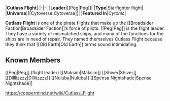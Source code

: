 |**Cutlass Flight**|
|-|-|
|**Leader**|[[Peg\|Peg]]|
|**Type**|Starfighter flight|
|**Universe**|[[Cytoverse\|Cytoverse]]|
|**Featured In**|*Cytonic*|

**Cutlass Flight** is one of the pirate flights that make up the [[Broadsider Faction\|Broadsider Faction]]’s force of pilots. [[Peg\|Peg]] is the flight leader. They have a variety of mismatched ships, and many of the functions for the ships are in need of repair. They named themselves Cutlass Flight because they think that [[Old Earth\|Old Earth]] terms sound intimidating.

## Known Members

[[Peg\|Peg]] (flight leader)
[[Maksim\|Maksim]]
[[Shiver\|Shiver]]
[[Dllllizzzz\|Dllllizzzz]]
[[Nuluba\|Nuluba]]
[[Spensa Nightshade\|Spensa Nightshade]]





https://coppermind.net/wiki/Cutlass_Flight